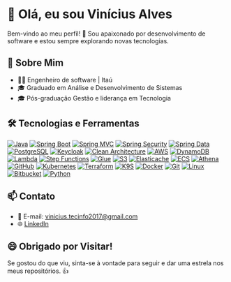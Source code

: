 # 👋 Olá, eu sou Vinícius Alves

Bem-vindo ao meu perfil! 🚀 Sou apaixonado por desenvolvimento de software e estou sempre explorando novas tecnologias.

## 💼 Sobre Mim

- 👨‍💻 Engenheiro de software | Itaú
- 🎓 Graduado em Análise e Desenvolvimento de Sistemas
- 🎓 Pós-graduação Gestão e liderança em Tecnologia 

## 🛠️ Tecnologias e Ferramentas

[![Java](https://img.shields.io/badge/Java-007396?style=for-the-badge&logo=java&logoColor=white)](https://www.java.com)
[![Spring Boot](https://img.shields.io/badge/Spring_Boot-6DB33F?style=for-the-badge&logo=spring&logoColor=white)](https://spring.io/projects/spring-boot)
[![Spring MVC](https://img.shields.io/badge/Spring_MVC-6DB33F?style=for-the-badge&logo=spring&logoColor=white)](https://spring.io/guides/gs/serving-web-content/)
[![Spring Security](https://img.shields.io/badge/Spring_Security-6DB33F?style=for-the-badge&logo=spring&logoColor=white)](https://spring.io/projects/spring-security)
[![Spring Data](https://img.shields.io/badge/Spring_Data-6DB33F?style=for-the-badge&logo=spring&logoColor=white)](https://spring.io/projects/spring-data)
[![PostgreSQL](https://img.shields.io/badge/PostgreSQL-336791?style=for-the-badge&logo=postgresql&logoColor=white)](https://www.postgresql.org)
[![Keycloak](https://img.shields.io/badge/Keycloak-2C2D2E?style=for-the-badge&logo=keycloak&logoColor=white)](https://www.keycloak.org)
[![Clean Architecture](https://img.shields.io/badge/Clean_Architecture-4285F4?style=for-the-badge)](https://8thlight.com/blog/uncle-bob/2012/08/13/the-clean-architecture.html)
[![AWS](https://img.shields.io/badge/AWS-232F3E?style=for-the-badge&logo=amazon-aws&logoColor=white)](https://aws.amazon.com)
[![DynamoDB](https://img.shields.io/badge/DynamoDB-4053D6?style=for-the-badge&logo=amazon-dynamodb&logoColor=white)](https://aws.amazon.com/dynamodb)
[![Lambda](https://img.shields.io/badge/Lambda-FF9900?style=for-the-badge&logo=aws-lambda&logoColor=white)](https://aws.amazon.com/lambda)
[![Step Functions](https://img.shields.io/badge/Step_Functions-F89725?style=for-the-badge&logo=amazon-aws&logoColor=white)](https://aws.amazon.com/step-functions)
[![Glue](https://img.shields.io/badge/Glue-FF9900?style=for-the-badge&logo=amazon-glue&logoColor=white)](https://aws.amazon.com/glue)
[![S3](https://img.shields.io/badge/S3-569A31?style=for-the-badge&logo=amazon-s3&logoColor=white)](https://aws.amazon.com/s3)
[![Elasticache](https://img.shields.io/badge/Elasticache-FF4F8B?style=for-the-badge&logo=redis&logoColor=white)](https://aws.amazon.com/elasticache)
[![ECS](https://img.shields.io/badge/ECS-FF9900?style=for-the-badge&logo=amazon-ecs&logoColor=white)](https://aws.amazon.com/ecs)
[![Athena](https://img.shields.io/badge/Athena-0052CC?style=for-the-badge&logo=amazon-aws&logoColor=white)](https://aws.amazon.com/athena)
[![GitHub](https://img.shields.io/badge/GitHub-181717?style=for-the-badge&logo=github&logoColor=white)](https://github.com)
[![Kubernetes](https://img.shields.io/badge/Kubernetes-326CE5?style=for-the-badge&logo=kubernetes&logoColor=white)](https://kubernetes.io)
[![Terraform](https://img.shields.io/badge/Terraform-623CE4?style=for-the-badge&logo=terraform&logoColor=white)](https://www.terraform.io)
[![K9S](https://img.shields.io/badge/K9S-2386C8?style=for-the-badge&logo=kubernetes&logoColor=white)](https://k9scli.io)
[![Docker](https://img.shields.io/badge/Docker-2496ED?style=for-the-badge&logo=docker&logoColor=white)](https://www.docker.com)
[![Git](https://img.shields.io/badge/Git-F05032?style=for-the-badge&logo=git&logoColor=white)](https://git-scm.com)
[![Linux](https://img.shields.io/badge/Linux-FCC624?style=for-the-badge&logo=linux&logoColor=black)](https://www.linux.org)
[![Bitbucket](https://img.shields.io/badge/Bitbucket-0052CC?style=for-the-badge&logo=bitbucket&logoColor=white)](https://bitbucket.org)
[![Python](https://img.shields.io/badge/Python-3776AB?style=for-the-badge&logo=python&logoColor=white)](https://www.python.org)



## 📫 Contato

- 📧 E-mail: vinicius.tecinfo2017@gmail.com
- 🌐 [LinkedIn](https://www.linkedin.com/in/viniciusalvesrodrigues/)

## 😄 Obrigado por Visitar!

Se gostou do que viu, sinta-se à vontade para seguir e dar uma estrela nos meus repositórios. 👍
